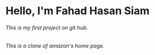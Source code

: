 # Hello, I'm Fahad Hasan Siam
###### This is my first project on git hub.
###### This is a clone of amazon's home page. 